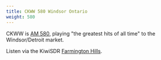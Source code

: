 ```yaml
---
title: CKWW 580 Windsor Ontario
weight: 580
---
```

CKWW is [AM 580], playing "the greatest hits of all time"
to the Windsor/Detroit market.

Listen via the KiwiSDR [Farmington Hills](http://misdr.duckdns.org/?f=580.00amz10).

[AM 580]:http://www.iheartradio.ca/am-580
